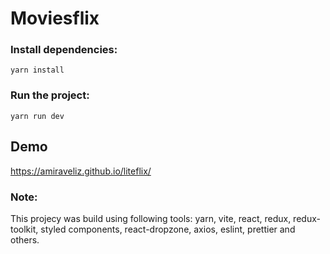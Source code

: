 # Moviesflix

### Install dependencies:

`yarn install`

### Run the project:

`yarn run dev`


## Demo

https://amiraveliz.github.io/liteflix/






### Note:
This projecy was build using following tools: yarn, vite, react, redux, redux-toolkit, styled components, react-dropzone, axios, eslint, prettier and others.
